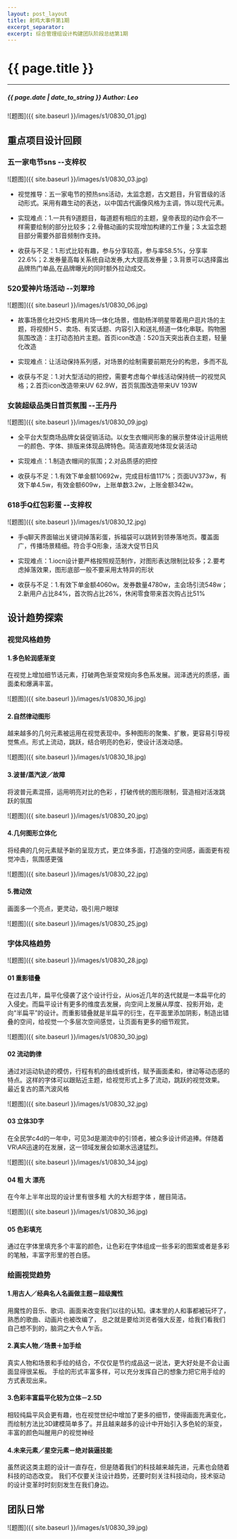 ```yaml
---
layout: post_layout
title: 射鸡大事件第1期
excerpt_separator: 
excerpt: 综合管理组设计构建团队阶段总结第1期
---
```


# {{ page.title }}

----------

##### {{ page.date | date_to_string }}  Author: Leo

![题图]({{ site.baseurl }}/images/s1/0830_01.jpg)

## 重点项目设计回顾

### 五一家电节sns --支梓权

![题图]({{ site.baseurl }}/images/s1/0830_03.jpg)

+ 视觉推导：五一家电节的预热sns活动，太监念题，古文题目，升官晋级的活动形式。采用有趣生动的表达，以中国古代画像风格为主调，饰以现代元素。

+ 实现难点：1.一共有9道题目，每道题有相应的主题，皇帝表现的动作会不一样需要绘制的部分比较多；2.骨骼动画的实现增加构建的工作量；3.太监念题目部分需要外部音频制作支持。

+ 收获与不足：1.形式比较有趣，参与分享较高，参与率58.5%，分享率22.6%；2.发券量高每关系统自动发券,大大提高发券量；3.背景可以选择露出品牌热门单品,在品牌曝光的同时额外拉动成交。

### 520爱神片场活动 --刘翠玲

![题图]({{ site.baseurl }}/images/s1/0830_06.jpg)

+ 故事场景化社交H5:套用片场一体化场景，借助杨洋明星带着用户逛片场的主题，将视频H５、卖场、有奖话题、内容引入和送礼频道一体化串联。购物圈氛围改造：主打动态拍片主题。首页icon改造：520当天突出表白主题，轻量化改造

+ 实现难点：让活动保持系列感，对场景的绘制需要前期充分的构思，多而不乱

+ 收获与不足：1.对大型活动的把控，需要考虑每个单线活动保持统一的视觉风格；2.首页icon改造带来UV 62.9W，首页氛围改造带来UV 193W


### 女装超级品类日首页氛围  --王丹丹

![题图]({{ site.baseurl }}/images/s1/0830_09.jpg)

+ 全平台大型商场品牌女装促销活动。以女生衣帽间形象的展示整体设计运用统一的颜色、字体、排版来体现品牌特色。简洁直观地体现女装活动

+ 实现难点：1.制造衣帽间的氛围；2.对品质感的把控

+ 收获与不足：1.有效下单金额10692w，完成目标值117%；页面UV373w，有效下单4.5w，有效金额609w，上账单数3.2w，上账金额342w。

### 618手Q红包彩蛋  --支梓权

![题图]({{ site.baseurl }}/images/s1/0830_12.jpg)

+ 手q聊天界面输出关键词掉落彩蛋，拆福袋可以跳转到领券落地页。覆盖面广，传播场景精细。符合手Q形象，活泼大促节日风

+ 实现难点：1.iocn设计要严格按照规范制作，对图形表达限制比较多；2.要考虑掉落效果，图形底部一般不要采用太特异的形状

+ 收获与不足：1.有效下单金额4060w。发券数量4780w，主会场引流548w；2.新用户占比84%，首次购占比26%，休闲零食带来首次购占比51%

## 设计趋势探索

### 视觉风格趋势



#### 1.多色轮润感渐变

在视觉上增加细节话元素，打破两色渐变常规向多色系发展。润泽透光的质感，画面柔和爆满丰富。

![题图]({{ site.baseurl }}/images/s1/0830_16.jpg)


#### 2.自然律动图形

越来越多的几何元素被运用在视觉表现中。多种图形的聚集、扩散，更容易引导视觉焦点。形式上流动，跳跃，结合明亮的色彩，使设计活泼动感。

![题图]({{ site.baseurl }}/images/s1/0830_18.jpg)


#### 3.波普/蒸汽波／故障

将波普元素混搭，运用明亮对比的色彩 ，打破传统的图形限制，营造相对活泼跳跃的氛围

![题图]({{ site.baseurl }}/images/s1/0830_20.jpg)


#### 4.几何图形立体化

将经典的几何元素赋予新的呈现方式，更立体多面，打造强的空间感，画面更有视觉冲击，氛围感更强

![题图]({{ site.baseurl }}/images/s1/0830_22.jpg)


#### 5.微动效

画面多一个亮点，更灵动，吸引用户眼球

![题图]({{ site.baseurl }}/images/s1/0830_25.jpg)

### 字体风格趋势

![题图]({{ site.baseurl }}/images/s1/0830_28.jpg)

#### **01 重影错叠**

在过去几年，扁平化侵袭了这个设计行业，从ios近几年的迭代就是一本扁平化的入侵史。而扁平设计有更多的维度去发展，向空间上发展从厚度、投影开始，走向“半扁平”的设计。而重影错叠就是半扁平的衍生，在平面里添加阴影，制造出错叠的空间，给视觉一个多层次空间感觉，让页面有更多的细节观赏。


![题图]({{ site.baseurl }}/images/s1/0830_30.jpg)

#### **02 流动韵律**

通过对运动轨迹的模仿，行程有机的曲线或折线，赋予画面柔和，律动等动态感的特点。这样的字体可以跟贴近主题，给视觉形式上多了流动，跳跃的视觉效果。
最近复古的蒸汽波风格 

![题图]({{ site.baseurl }}/images/s1/0830_32.jpg)

#### **03 立体3D字**

在全民学c4d的一年中，可见3d是潮流中的引领者，被众多设计师追捧。伴随着VR\AR迅速的在发展，这一领域发展会如潮水迅速猛烈。

![题图]({{ site.baseurl }}/images/s1/0830_34.jpg)

#### **04 粗 大 漂亮**

在今年上半年出现的设计里有很多粗 大的大标题字体 ，醒目简洁。

![题图]({{ site.baseurl }}/images/s1/0830_36.jpg)

#### **05 色彩填充**

通过在字体里填充多个丰富的颜色，让色彩在字体组成一些多彩的图案或者是多彩的笔触，丰富字形里的苍白感。


### 绘画视觉趋势

#### **1.用古人／经典名人名画做主题－超级魔性**

用魔性的音乐、歌词、画面来改变我们以往的认知。课本里的人和事都被玩坏了，熟悉的歌曲、动画片也被改编了，
总之就是要给浏览者强大反差，给我们看我们自己想不到的，脑洞之大令人乍舌。

#### **2.真实人物／场景＋加手绘**

真实人物和场景和手绘的结合，不仅仅是节约成品这一说法，更大好处是不会让画面显得很呆板。
手绘的形式丰富多样，可以充分发挥自己的想象力把它用手绘的方式表现出来。

#### **3.色彩丰富扁平化较为立体－2.5D**

相较纯扁平风会更有趣，也在视觉世纪中增加了更多的细节，使得画面充满变化，而绘制方法比3D建模简单多了。并且越来越多的设计中开始引入多色轮的渐变，丰富的颜色叫醒用户的视觉神经

#### **4.未来元素／星空元素－绝对装逼技能**

虽然说这类主题的设计一直存在，但是随着我们的科技越来越先进，元素也会随着科技的动态改变。
我们不仅要关注设计趋势，还要时刻关注科技动向，技术驱动的设计变革时时刻刻发生在我们身边。

## 团队日常

![题图]({{ site.baseurl }}/images/s1/0830_39.jpg)




